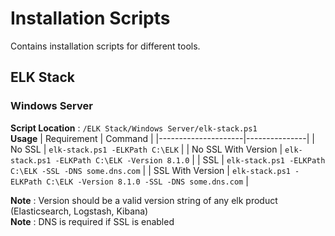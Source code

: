 # Installation Scripts
Contains installation scripts for different tools. 

## ELK Stack
### Windows Server
**Script Location** : `/ELK Stack/Windows Server/elk-stack.ps1`    
**Usage**
| Requirement         | Command       |
|---------------------|---------------|
| No SSL              | `elk-stack.ps1 -ELKPath C:\ELK` |
| No SSL With Version | `elk-stack.ps1 -ELKPath C:\ELK -Version 8.1.0` |
| SSL                 | `elk-stack.ps1 -ELKPath C:\ELK -SSL -DNS some.dns.com` |
| SSL With Version    | `elk-stack.ps1 -ELKPath C:\ELK -Version 8.1.0 -SSL -DNS some.dns.com` |

**Note** : Version should be a valid version string of any elk product (Elasticsearch, Logstash, Kibana)    
**Note** : DNS is required if SSL is enabled
